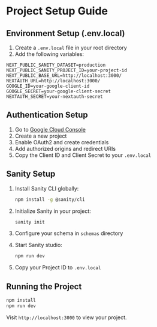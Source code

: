 # Project Setup Guide

## Environment Setup (.env.local)

1. Create a `.env.local` file in your root directory
2. Add the following variables:

```
NEXT_PUBLIC_SANITY_DATASET=production
NEXT_PUBLIC_SANITY_PROJECT_ID=your-project-id
NEXT_PUBLIC_BASE_URL=http://localhost:3000/
NEXTAUTH_URL=http://localhost:3000/
GOOGLE_ID=your-google-client-id
GOOGLE_SECRET=your-google-client-secret
NEXTAUTH_SECRET=your-nextauth-secret
```

## Authentication Setup

1. Go to [Google Cloud Console](https://console.cloud.google.com)
2. Create a new project
3. Enable OAuth2 and create credentials
4. Add authorized origins and redirect URIs
5. Copy the Client ID and Client Secret to your `.env.local`

## Sanity Setup

1. Install Sanity CLI globally:

    ```bash
    npm install -g @sanity/cli
    ```

2. Initialize Sanity in your project:

    ```bash
    sanity init
    ```

3. Configure your schema in `schemas` directory

4. Start Sanity studio:

    ```bash
    npm run dev
    ```

5. Copy your Project ID to `.env.local`

## Running the Project

```bash
npm install
npm run dev
```

Visit `http://localhost:3000` to view your project.

